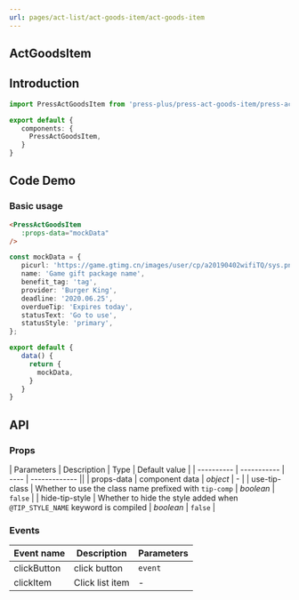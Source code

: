 ```yaml
---
url: pages/act-list/act-goods-item/act-goods-item
---
```


## ActGoodsItem


## Introduction

```ts
import PressActGoodsItem from 'press-plus/press-act-goods-item/press-act-goods-item';

export default {
   components: {
     PressActGoodsItem,
   }
}
```

## Code Demo

### Basic usage

```html
<PressActGoodsItem
   :props-data="mockData"
/>
```

```ts
const mockData = {
   picurl: 'https://game.gtimg.cn/images/user/cp/a20190402wifiTQ/sys.png',
   name: 'Game gift package name',
   benefit_tag: 'tag',
   provider: 'Burger King',
   deadline: '2020.06.25',
   overdueTip: 'Expires today',
   statusText: 'Go to use',
   statusStyle: 'primary',
};

export default {
   data() {
     return {
       mockData,
     }
   }
}
```

## API

### Props

| Parameters | Description | Type | Default value |
| ---------- | ----------- | ---- | ------------- ||
| props-data     | component data                                                             | _object_  | -             |
| use-tip-class  | Whether to use the class name prefixed with `tip-comp`                     | _boolean_ | `false`       |
| hide-tip-style | Whether to hide the style added when `@TIP_STYLE_NAME` keyword is compiled | _boolean_ | `false`       |

### Events

| Event name  | Description     | Parameters |
| ----------- | --------------- | ---------- |
| clickButton | click button    | `event`    |
| clickItem   | Click list item | -          |